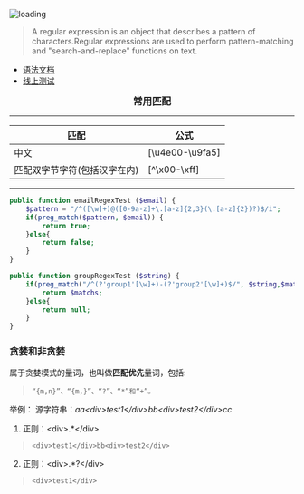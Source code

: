 ![loading](../../images/reg-exp.jpeg)

>A regular expression is an object that describes a pattern of characters.Regular expressions are used to perform pattern-matching and "search-and-replace" functions on text.

+ [语法文档](https://www.runoob.com/regexp/regexp-syntax.html)
+ [线上测试](https://regex101.com/)

<center style="font-weight: 900;font-size: larger;">常用匹配</center>

* * *

| **匹配** | **公式** 
| --- | --- 
| 中文 | [\u4e00-\u9fa5] 
| 匹配双字节字符(包括汉字在内) | [^\x00-\xff]

* * *

```php
public function emailRegexTest ($email) {
    $pattern = "/^([\w]+)@([0-9a-z]+\.[a-z]{2,3}(\.[a-z]{2})?)$/i";
    if(preg_match($pattern, $email)) {
        return true;
    }else{
        return false;
    }
}

public function groupRegexTest ($string) {
    if(preg_match("/^(?'group1'[\w]+)-(?'group2'[\w]+)$/", $string,$matchs) > 0) {
        return $matchs;
    }else{
        return null;
    }
}
```
### 贪婪和非贪婪  
   属于贪婪模式的量词，也叫做**匹配优先**量词，包括:
>     “{m,n}”、“{m,}”、“?”、“*”和“+”。 

举例： 
源字符串：*aa\<div>test1\</div>bb\<div>test2\</div>cc*  
1. 正则：\<div>.*\</div>  
>     <div>test1</div>bb<div>test2</div>  
 
2. 正则：\<div>.*?\</div> 
>     <div>test1</div>
